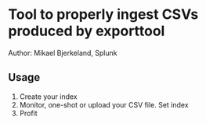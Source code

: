 # Tool to properly ingest CSVs produced by exporttool

Author: Mikael Bjerkeland, Splunk

## Usage

1. Create your index
2. Monitor, one-shot or upload your CSV file. Set index
3. Profit
